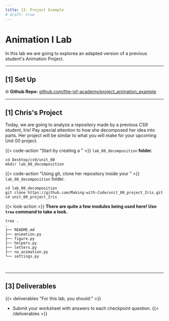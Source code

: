 ```yaml
---
title: 13. Project Example
# draft: true
---
```


# Animation I Lab

In this lab we are going to explorea an adapted version of a previous student's Animation Project.

---


## [1] Set Up


🌐 **Github Repo:** [github.com/the-isf-academy/project_animation_example](https://github.com/Making-with-Code/project_animation_example)


<!-- {{< code-action "Go to your" >}} `cs9/unit00_drawing` **folder.**

```shell
cd ~/desktop/making_with_code/cs9/unit00_drawing/
```

{{< code-action "Using git, download the repository with the mystery examples into your" >}}  `cs9`.

```shell
git clone https://github.com/Making-with-Code/project_animation_example
```

poetry shell -->


---


## [1] Chris's Project

Today, we are going to analyze a repository made by a previous CS9 student, Iris! Pay special attention to how she decomposed her idea into parts. Her project will be similar to what you will make for your upcoming Unit 00 project.

{{< code-action "Start by creating a " >}} `lab_08_decomposition` **folder.**

``` shell
cd Desktop/cs9/unit_00
mkdir lab_08_decomposition
```

{{< code-action "Using git, clone her repository inside your " >}} `lab_08_decomposition` folder.

```shell
cd lab_08_decomposition
git clone https://github.com/Making-with-Code/unit_00_project_Iris.git
cd unit_00_project_Iris
```

{{< look-action >}} **There are quite a few modules being used here! Use `tree` command to take a look.**

```shell
tree .
.
├── README.md
├── animation.py
├── figure.py
├── helpers.py
├── letters.py
├── no_animation.py
└── settings.py
```
<br>




<hr>

## [3] Deliverables

{{< deliverables "For this lab, you should:" >}}
- Submit your worksheet with answers to each checkpoint question.
{{< /deliverables >}}
